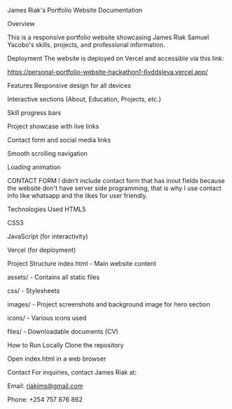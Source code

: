 James Riak's Portfolio Website Documentation

Overview

This is a responsive portfolio website showcasing James Riak Samuel Yacobo's skills, projects, and professional information.

Deployment
The website is deployed on Vercel and accessible via this link:

https://personal-portfolio-website-hackathon1-6vddsleva.vercel.app/

Features
Responsive design for all devices

Interactive sections (About, Education, Projects, etc.)

Skill progress bars

Project showcase with live links

Contact form and social media links

Smooth scrolling navigation

Loading animation

CONTACT FORM
I didn't include contact form that has inout fields because the website don't have server side programming, that is why I use contact info
like whatsapp and the likes for user friendly. 

Technologies Used
HTML5

CSS3

JavaScript (for interactivity)

Vercel (for deployment)

Project Structure
index.html - Main website content

assets/ - Contains all static files

css/ - Stylesheets

images/ - Project screenshots and background image for hero section

icons/ - Various icons used

files/ - Downloadable documents (CV)

How to Run Locally
Clone the repository

Open index.html in a web browser

Contact
For inquiries, contact James Riak at:

Email: riakjms@gmail.com

Phone: +254 757 876 862

